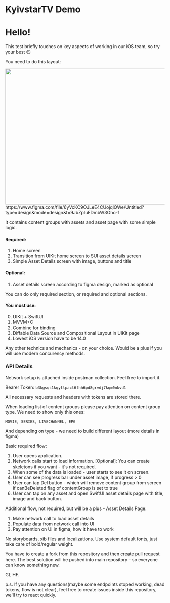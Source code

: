 # KyivstarTV Demo
# Hello! 

This test briefly touches on key aspects of working in our iOS team, so try your best 😉 

You need to do this layout:

<img src="https://i.imgur.com/tdXjea6.png" width="750" height="430">
https://www.figma.com/file/6yVcKC9OJLeE4CUojqlQWe/Untitled?type=design&mode=design&t=9JbZpIuEDmbW3Oho-1

It contains content groups with assets and asset page with some simple logic. 

#### Required:
1. Home screen
2. Transition from UIKit home screen to SUI asset details screen
3. Simple Asset Details screen with image, buttons and title

#### Optional:
1. Asset details screen according to figma design, marked as optional


You can do only required section, or required and optional sections.


#### You must use:

0. UIKit + SwiftUI
1. MVVM+C
2. Combine for binding
3. Diffable Data Source and Compositional Layout in UIKit page
4. Lowest iOS version have to be 14.0

Any other technics and mechanics - on your choice.
Would be a plus if you will use modern concurency methods.

### API Details
Network setup is attached inside postman collection. Feel free to import it.

Bearer Token: `b3kgsqs1kqytlpact6fhh6pd8grvdj7kqm0nkvd1`

All necessary requests and headers with tokens are stored there. 

When loading list of content groups please pay attention on content group type. We need to show only this ones: 

`
MOVIE, SERIES, LIVECHANNEL, EPG
`

And depending on type - we need to build different layout (more details in figma)

Basic required flow:

1. User opens application.
2. Network calls start to load information. [Optional]: You can create skeletons if you want - it's not required.
3. When some of the data is loaded - user starts to see it on screen.
4. User can see progress bar under asset image, if progress > 0
5. User can tap Del button - which will remove content group from screen if canBeDeleted flag of contentGroup is set to true
6. User can tap on any asset and open SwiftUI asset details page with title, image and back button. 

Additional flow, not required, but will be a plus - Asset Details Page:
1. Make network call to load asset details
2. Populate data from network call into UI
3. Pay attention on UI in figma, how it have to work

No storyboards, xib files and localizations. 
Use system default fonts, just take care of bold/regular weight. 


You have to create a fork from this repository and then create pull request here.
The best solution will be pushed into main repository - so everyone can know something new.

GL HF.

p.s. If you have any questions(maybe some endpoints stoped working, dead tokens, flow is not clear), feel free to create issues inside this repository, we'll try to react quickly.

